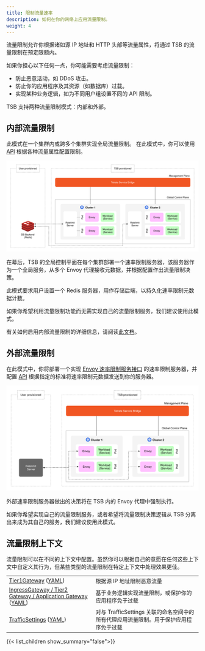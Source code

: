 ```yaml
---
title: 限制流量速率
description: 如何在你的网络上应用流量限制。
weight: 4
---
```


流量限制允许你根据诸如源 IP 地址和 HTTP 头部等流量属性，将通过 TSB 的流量限制在预定限额内。

如果你担心以下任何一点，你可能需要考虑流量限制：
* 防止恶意活动，如 DDoS 攻击。
* 防止你的应用程序及其资源（如数据库）过载。
* 实现某种业务逻辑，如为不同用户组设置不同的 API 限制。

TSB 支持两种流量限制模式：内部和外部。

## 内部流量限制

此模式在一个集群内或跨多个集群实现全局流量限制。
在此模式中，你可以使用 [API](../../refs/tsb/gateway/v2/ingress-gateway#ratelimitsettings) 根据各种流量属性配置限制。

![](../../assets/howto/rate_limiting_internal.svg)

在幕后，TSB 的全局控制平面在每个集群部署一个速率限制服务器，该服务器作为一个全局服务，从多个 Envoy 代理接收元数据，并根据配置作出流量限制决策。

此模式要求用户设置一个 Redis 服务器，用作存储后端，以持久化速率限制元数据计数。

如果你希望利用流量限制功能而无需实现自己的流量限制服务，我们建议使用此模式。

有关如何启用内部流量限制的详细信息，请阅读[此文档](./../rate-limiting/internal-rate-limiting)。

## 外部流量限制

在此模式中，你将部署一个实现 [Envoy 速率限制服务接口](https://www.envoyproxy.io/docs/envoy/latest/api-v3/traffic/ratelimit/v3/rls.proto) 的速率限制服务器，并配置 [API](../../refs/tsb/gateway/v2/ingress-gateway#externalratelimitservicesettings) 根据指定的标准将速率限制元数据发送到你的服务器。

![](../../assets/howto/rate_limiting_external.svg)

外部速率限制服务器做出的决策将在 TSB 内的 Envoy 代理中强制执行。

如果你希望实现自己的流量限制服务，或者希望将流量限制决策逻辑从 TSB 分离出来成为其自己的服务，我们建议使用此模式。

## 流量限制上下文

流量限制可以在不同的上下文中配置。虽然你可以根据自己的意愿在任何这些上下文中自定义其行为，但某些类型的流量限制在特定上下文中处理效果更佳。

|                                                              |                                                              |
| ------------------------------------------------------------ | ------------------------------------------------------------ |
| [Tier1Gateway](./../rate-limiting/tier1-gateway) ([YAML](../../refs/tsb/gateway/v2/tier1-gateway#tier1externalserver)) | 根据源 IP 地址限制恶意流量                                   |
| [IngressGateway / Tier2 Gateway / Application Gateway](./../rate-limiting/ingress-gateway) ([YAML](../../refs/tsb/gateway/v2/ingress-gateway)) | 基于业务逻辑实现流量限制，或保护你的应用程序免于过载         |
| [TrafficSettings](./../rate-limiting/service-to-service) ([YAML](../../refs/tsb/traffic/v2/traffic-setting#trafficsetting)) | 对与 TrafficSettings 关联的命名空间中的所有代理应用流量限制。用于保护应用程序免于过载 |

{{< list_children show_summary="false">}}
